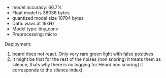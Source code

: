 - model accuracy: 66.7%
- Float model is 36036 bytes
- quantized model size 10704 bytes 
- Data: wavs at 16kHz
- Model type: tiny_conv 
- Preprocessing: micro


Deplpyment: 
1. board does not react. Only very rare green light with false positives
2. It might be that for the rest of the noises (non snoring) it treats them as silence, thats why there  is no logging for Heard non snoring( it corresponds to the silence index)
